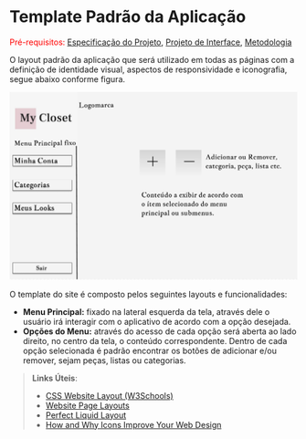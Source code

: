 # Template Padrão da Aplicação

<span style="color:red">Pré-requisitos: <a href="2-Especificação do Projeto.md"> Especificação do Projeto</a></span>, <a href="3-Projeto de Interface.md"> Projeto de Interface</a>, <a href="4-Metodologia.md"> Metodologia</a>

O layout padrão da aplicação que será utilizado em todas as páginas com a definição de identidade visual, aspectos de responsividade e iconografia, segue abaixo conforme figura.

![Template](img/Template.png)

O template do site é composto pelos seguintes layouts e funcionalidades:

- **Menu Principal:** fixado na lateral esquerda da tela, através dele o usuário irá interagir com o aplicativo de acordo com a opção desejada.
- **Opções do Menu:** através do acesso de cada opção será aberta ao lado direito, no centro da tela, o conteúdo correspondente. Dentro de cada opção selecionada é padrão encontrar os botões de adicionar e/ou remover, sejam peças, listas ou categorias.







> **Links Úteis**:
>
> - [CSS Website Layout (W3Schools)](https://www.w3schools.com/css/css_website_layout.asp)
> - [Website Page Layouts](http://www.cellbiol.com/bioinformatics_web_development/chapter-3-your-first-web-page-learning-html-and-css/website-page-layouts/)
> - [Perfect Liquid Layout](https://matthewjamestaylor.com/perfect-liquid-layouts)
> - [How and Why Icons Improve Your Web Design](https://usabilla.com/blog/how-and-why-icons-improve-you-web-design/)
